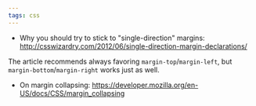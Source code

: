 ```yaml
---
tags: css
---
```


-   Why you should try to stick to "single-direction" margins: <http://csswizardry.com/2012/06/single-direction-margin-declarations/>

The article recommends always favoring `margin-top`/`margin-left`, but `margin-bottom`/`margin-right` works just as well.

-   On margin collapsing: <https://developer.mozilla.org/en-US/docs/CSS/margin_collapsing>

